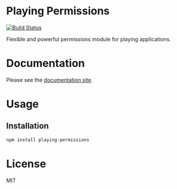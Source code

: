 Playing Permissions
===================

[![Build Status](https://travis-ci.org/playingio/playing-permissions.svg)](https://travis-ci.org/playingio/playing-permissions)

Flexible and powerful permissions module for playing applications.

# Documentation

Please see the [documentation site](https://playingio.github.io).

# Usage

## Installation

```bash
npm install playing-permissions
```

# License

MIT